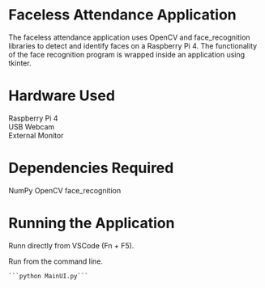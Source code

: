 # Faceless Attendance Application

The faceless attendance application uses OpenCV and face_recognition libraries to detect and identify faces on a Raspberry Pi 4.
The functionality of the face recognition program is wrapped inside an application using tkinter.

# Hardware Used
Raspberry Pi 4  
USB Webcam  
External Monitor

# Dependencies Required
NumPy
OpenCV
face_recognition

# Running the Application

Runn directly from VSCode (Fn + F5).

Run from the command line.

    ```python MainUI.py```
